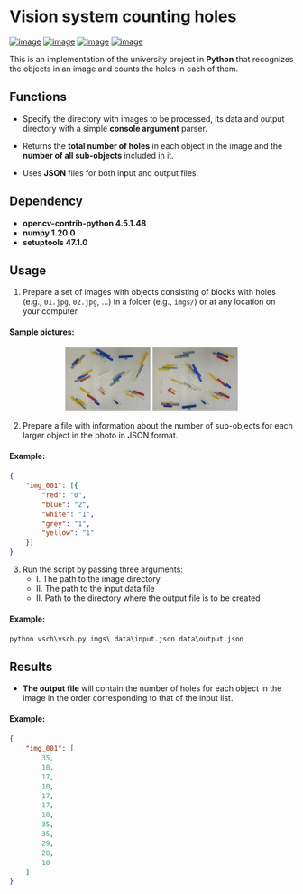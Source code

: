 # Vision system counting holes


[![image](https://img.shields.io/badge/license-MIT-green.svg)](https://github.com/HeZhang1994/gif-creator/blob/master/LICENSE)
[![image](https://img.shields.io/badge/python-3.8-blue.svg)]()
[![image](https://img.shields.io/badge/status-stable-brightgreen.svg)]()
[![image](https://img.shields.io/badge/version-1.0.0-informational)]()

This is an implementation of the university project in **Python** that recognizes the objects in an image and counts the holes in each of them.

## Functions

- Specify the directory with images to be processed, its data and output directory with a simple **console argument** parser.

- Returns the **total number of holes** in each object in the image and the **number of all sub-objects** included in it.

- Uses **JSON** files for both input and output files.

## Dependency

* __opencv-contrib-python 4.5.1.48__
* __numpy 1.20.0__
* __setuptools 47.1.0__

## Usage

1. Prepare a set of images with objects consisting of blocks with holes (e.g., `01.jpg`, `02.jpg`, ...) in a folder (e.g., `imgs/`) or at any location on your computer.

#### Sample pictures:
<p><center><img src="imgs\img_001-preview.jpg" width="30%">
<img src="imgs\img_002-preview.jpg" width="30%"></center></p>

2. Prepare a file with information about the number of sub-objects for each larger object in the photo in JSON format.

#### Example:

```json
{
    "img_001": [{
        "red": "0",
        "blue": "2",
        "white": "1",
        "grey": "1",
        "yellow": "1"
    }]
}
```

3. Run the script by passing three arguments:
   + I. The path to the image directory
   + II. The path to the input data file
   + II. Path to the directory where the output file is to be created

#### Example:
```console
python vsch\vsch.py imgs\ data\input.json data\output.json
```


## Results
- **The output file** will contain the number of holes for each object in the image in the order corresponding to that of the input list.

#### Example:
```json
{
    "img_001": [
        35,
        10,
        17,
        10,
        17,
        17,
        10,
        35,
        35,
        29,
        28,
        10
    ]
}
```
